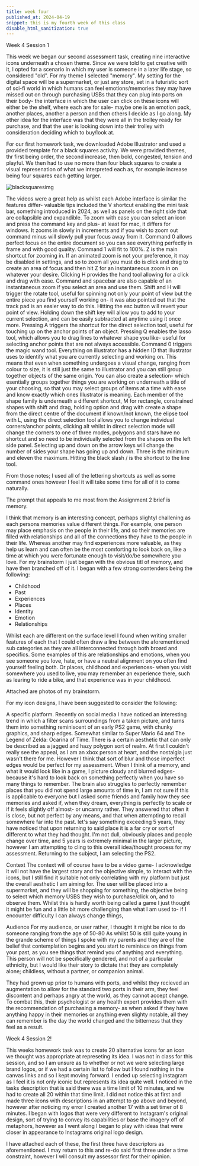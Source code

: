 ```yaml
---
title: week four
published_at: 2024-04-19
snippet: this is my fourth week of this class
disable_html_sanitization: true
---
```


Week 4 Session 1

This week we began our second assessment task, creating nine interactive icons underneath a chosen 
theme. Since we were told
to get creative with it, I opted for a scenario in which my user is someone in a later life stage, 
so considered "old". For my theme I selected "memory". My setting for the digital space will be a 
supermarket, or just any store, set in a futuristic sort of sci-fi world in which humans can feel 
emotions/memories they may have missed out on through purchasing USBs that they can plug into ports 
on their body- the interface in which the user can click on these icons will either be the shelf, 
where each are for sale- maybe one is an emotion pack, another places, another a person and then 
others I decide as I go along. My other idea for the interface was that they were all in the trolley 
ready for purchase, and that the user is looking down into their trolley with consideration deciding 
which to buy/look at. 

For our first homework task, we downloaded Adobe Illustrator and used a provided template for a black 
squares activity. We were provided themes, thr first being order, the second increase, then bold, 
congested, tension and playful. We then had to use no more than four black squares to create a visual 
represenation of what we interpreted each as, for example increase being four squares each getting 
larger. 

![blacksquaresimg](w4s1/blacksquares.jpg)

The videos were a great help as whilst each Adobe interface is similar the features differ- 
valuable tips included the V shortcut enabling the mini task bar, something introduced in 2024, as 
well as panels on the right side that are collapsible and expandible. 
To zoom with ease you can select an icon and press the command key and plus- at least for mac, it 
differs for windows. It zooms in slowly in increments and if you wish to zoom out command minus will 
slowly pull your focus away from it. 
Command 0 allows perfect focus on the entire document so you can see everything perfectly in frame and 
with good quality. Command 1 will fit to 100%. 
Z is the main shortcut for zooming in. If an animated zoom is not your preference, it may be disabled 
in settings, and so to zoom all you must do is click and drag to create an area of focus and then hit 
Z for an instantaneous zoom in on whatever your desire. 
Clicking H provides the hand tool allowing for a click and drag with ease. Command and spacebar are 
also capable of an instantaneous zoom if you select an area and use them. 
Shift and H will trigger the rotate tool, useful for spinning not only your point of view but the 
entire piece you find yourself working on- it was also pointed out that the track pad is an easier 
way to do this. Hitting the esc button will revert your point of view. 
Holding down the shift key will allow you to add to your current selection, and can be easily 
subtracted at anytime using it once more.
Pressing A triggers the shortcut for the direct selection tool, useful for touching up on the anchor 
points of an object. 
Pressing Q enables the lasso tool, which allows you to drag lines to whatever shape you like- useful 
for selecting anchor points that are not always accessible. 
Command 0 triggers the magic wand tool.
Everything on illustrator has a hidden ID that Illustrator uses to identify what you are currently 
selecting and working on. This means that even when something undergoes a visual change, ranging from 
colour to size, it is still just the same to illustrator and you can still group together objects of 
the same origin. 
You can also create a selection- which esentially groups together things you are working on underneath 
a title of your choosing, so that you may select groups of items at a time with ease and know exactly 
which ones Illustrator is meaning. 
Each member of the shape family is underneath a different shortcut, M for rectangle, constrained 
shapes with shift and drag, holding option and drag with create a shape from the direct centre of the 
document if known/not known, the elipse tool with L, using the direct selection tool allows you to 
change individual corners/anchor points, clicking alt whilst in direct selection mode will change the 
corners to one of three modes, polygons and stars have no shortcut and so need to be individually 
selected from the shapes on the left side panel. Selecting up and down on the arrow keys will change 
the number of sides your shape has going up and down. Three is the minimum and eleven the maximum. 
Hitting the black slash / is the shortcut to the line tool.

From those notes; I used all of the lettering shortcuts as well as some command ones however I feel
it will take some time for all of it to come naturally.

The prompt that appeals to me most from the Assignment 2 brief is memory.

I think that memory is an interesting concept, perhaps slightyl challening as each persons memories 
value different things. For example, one person may place emphasis on the people in their life, and so
their memories are filled with relationships and all of the connections they have to the people in their
life. Whereas another may find experiences more valuable, as they help us learn and can often be the most
comforting to look back on, like a time at which you were fortunate enough to visit/do/be somewhere you
love. 
For my brainstorm I just began with the obvious titl of memory, and have then branched off of it.
I began with a few strong contenders being the following:
- Childhood
- Past
- Experiences
- Places 
- Identity 
- Emotion 
- Relationships 

Whilst each are different on the surface level I found when writing smaller features of each
that I could often draw a line between the aforementioned sub categories as they are all interconnected
through both broard and specifics. Some examples of this are relationships and emotions, when you see
someone you love, hate, or have a neutral alignment on you often find yourself feeling both.
Or places, childhood and experiences- when you visit somewhere you used to live, you may remember
an experience there, such as learing to ride a bike, and that experience was in your childhood.

Attached are photos of my brainstorm. 

For my icon designs, I have been suggested to consider the following:

A specific platform. 
Recently on social media I have noticed an interesting trend in which a filter scans surroundings
from a taken picture, and turns them into something reminiscent of an early PS2 game, with chunky
graphics, and sharp edges. Somewhat similar to Super Mario 64 and The Legend of Zelda: Ocarina of Time.
There is a certain aesthetic that can only be described as a jagged and hazy polygon sort of realm. At 
first I couldn't really see the appeal, as I am an xbox person at heart, and the nostalgia just wasn't
there for me. However I think that sort of blur and those imperfect edges would be perfect for my 
assessment. 
When  I think of a memory, and what it would look like in a game, I picture cloudy and blurred edges- 
because it's hard to look back on something perfectly when you have so many things to remember. The 
brain also struggles to perfectly remember places that you did not spend large amounts of time in, 
I am not sure if this is applicable to everyone but I asked some friends and family how they see 
memories and asked if, when they dream, everything is perfectly to scale or if it feels slightly off 
almost- or uncanny rather. They answered that often it is close, but not perfect by any means, and that
when attempting to recall somewhere far into the past. let's say something exceeding 5 years, they 
have noticed that upon returning to said place it is a far cry or sort of different to what they had thought.
I'm not dull, obviously places and people change over time, and 5 years is extremely minimal in the
larger picture, however I am attempting to cling to this overall idea/thought process for my assessment.
Returning to the subject, I am selecting the PS2.


Context
The context will of course have to be a video game- I acknowledge it will not have the largest
story and the objective simple, to interact with the icons, but I still find it suitable not only
correlating with my platform but just the overall aesthetic I am aiming for.
The user will be placed into a supermarket, and they will be shopping for something, the objective being
to select which memory USBS they wish to purchase/click on, and to observe them.
Whilst this is hardly worth being called a game I just thought it might be fun and a little bit more 
challenging than what I am used to- if I encounter difficulty I can always change things, 

Audience
For my audience, or user rather, I thought it might be nice to do someone ranging from the age of 50-80
As whilst 50 is still quite young in the grande scheme of things I spoke with my parents and they are
of the belief that contemplation begins and you start to reminisce on things from your past, as you
see things that remind you of anything and everything.
This person will not be specifically gendered, and not of a particular ethnicity, but I would like their
story to dictate that they are completely alone; childless, without a partner, or companion animal.

They had grown up prior to humans with ports, and whilst they recieved an augmentation to allow for
the standard two ports in their arm, they feel discontent and perhaps angry at the world, as they cannot
accept change. 
To combat this, their psychologist or any health expert provides them with the recommendation of purchasing
a memory- as when asked if they have anything happy in their memories or anything even slighty notable,
all they can remember is the day the world changed and the bitterness that they feel as a result.

Week 4 Session 2!

This weeks homework task was to create 20 alternative icons for an icon we thought was appropriate at 
represeting its idea. I was not in class for this session, and so I am unsure as to whether or not we
were selecting large brand logos, or if we had a certain list to follow but I found nothing in the canvas
links and so I kept moving forward.
I ended up selecting instagram as I feel it is not only iconic but represents its idea quite well.
I noticed in the tasks description that is said there was a time limit of 10 minutes, and we had
to create all 20 within that time limit. I did not notice this at first and made three icons with 
descriptions in an attempt to go above and beyond, however after noticing my error I created another 17
with a set timer of 8 minutes.
I began with logos that were very different to Instagram's original design, sort of trying to convey
its capabilities or base the imagery off of metaphors, however as I went along I began to play with
ideas that were closer in appearance to Instagrams original logo design.

I have attached each of these, the first three have descriptors as aforementioned. I may return to
this and re-do said first three under a time constraint, however I will consult my assessor first for their
opinion. 